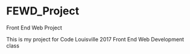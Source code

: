 # FEWD_Project
Front End Web Project

This is my project for Code Louisville 2017 Front End Web Development class

